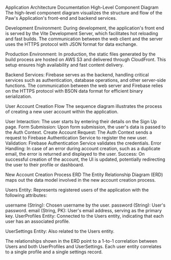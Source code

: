 Application Architecture Documentation
High-Level Component Diagram
The high-level component diagram visualizes the structure and flow of the Paw's Application's front-end and backend services.

Development Environment: During development, the application's front end is served by the Vite Development Server, which facilitates hot reloading and fast builds. The communication between the web client and the server uses the HTTPS protocol with JSON format for data exchange.

Production Environment: In production, the static files generated by the build process are hosted on AWS S3 and delivered through CloudFront. This setup ensures high availability and fast content delivery.

Backend Services: Firebase serves as the backend, handling critical services such as authentication, database operations, and other server-side functions. The communication between the web server and Firebase relies on the HTTPS protocol with BSON data format for efficient binary serialization.

User Account Creation Flow
The sequence diagram illustrates the process of creating a new user account within the application.

User Interaction: The user starts by entering their details on the Sign Up page.
Form Submission: Upon form submission, the user's data is passed to the Auth Context.
Create Account Request: The Auth Context sends a request to Firebase Authentication Service to register the new user.
Validation: Firebase Authentication Service validates the credentials.
Error Handling: In case of an error during account creation, such as a duplicate email, the error is returned and displayed to the user.
Success: On successful creation of the account, the UI is updated, potentially redirecting the user to their profile or dashboard.

New Account Creation Process ERD
The Entity Relationship Diagram (ERD) maps out the data model involved in the new account creation process.

Users Entity: Represents registered users of the application with the following attributes:

username (String): Chosen username by the user.
password (String): User's password.
email (String, PK): User's email address, serving as the primary key.
UserProfiles Entity: Connected to the Users entity, indicating that each user has an associated profile. 

UserSettings Entity: Also related to the Users entity.

The relationships shown in the ERD point to a 1-to-1 correlation between Users and both UserProfiles and UserSettings. Each user entity correlates to a single profile and a single settings record.

